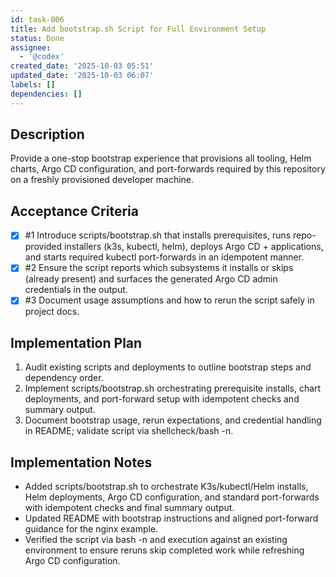 ```yaml
---
id: task-006
title: Add bootstrap.sh Script for Full Environment Setup
status: Done
assignee:
  - '@codex'
created_date: '2025-10-03 05:51'
updated_date: '2025-10-03 06:07'
labels: []
dependencies: []
---
```


## Description

<!-- SECTION:DESCRIPTION:BEGIN -->
Provide a one-stop bootstrap experience that provisions all tooling, Helm charts, Argo CD configuration, and port-forwards required by this repository on a freshly provisioned developer machine.
<!-- SECTION:DESCRIPTION:END -->

## Acceptance Criteria
<!-- AC:BEGIN -->
- [x] #1 Introduce scripts/bootstrap.sh that installs prerequisites, runs repo-provided installers (k3s, kubectl, helm), deploys Argo CD + applications, and starts required kubectl port-forwards in an idempotent manner.
- [x] #2 Ensure the script reports which subsystems it installs or skips (already present) and surfaces the generated Argo CD admin credentials in the output.
- [x] #3 Document usage assumptions and how to rerun the script safely in project docs.
<!-- AC:END -->

## Implementation Plan

<!-- SECTION:PLAN:BEGIN -->
1. Audit existing scripts and deployments to outline bootstrap steps and dependency order.
2. Implement scripts/bootstrap.sh orchestrating prerequisite installs, chart deployments, and port-forward setup with idempotent checks and summary output.
3. Document bootstrap usage, rerun expectations, and credential handling in README; validate script via shellcheck/bash -n.
<!-- SECTION:PLAN:END -->

## Implementation Notes

<!-- SECTION:NOTES:BEGIN -->
- Added scripts/bootstrap.sh to orchestrate K3s/kubectl/Helm installs, Helm deployments, Argo CD configuration, and standard port-forwards with idempotent checks and final summary output.
- Updated README with bootstrap instructions and aligned port-forward guidance for the nginx example.
- Verified the script via bash -n and execution against an existing environment to ensure reruns skip completed work while refreshing Argo CD configuration.
<!-- SECTION:NOTES:END -->
